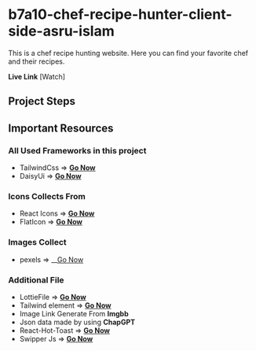 # b7a10-chef-recipe-hunter-client-side-asru-islam

This is a chef recipe hunting website. Here you can find your favorite chef and their recipes.

__Live Link__ [Watch]

## Project Steps

## Important Resources

### All Used Frameworks in this project

* TailwindCss => __[Go Now](https://tailwindcss.com/docs/)__
* DaisyUi => __[Go Now](https://daisyui.com/components/)__

### Icons Collects From

* React Icons => __[Go Now](https://react-icons.github.io/react-icons)__
* FlatIcon => __[Go Now](https://www.flaticon.com/)__

### Images Collect

* pexels => __[Go Now](https://www.pexels.com/)

### Additional File

* LottieFile => __[Go Now](https://lottiefiles.com/)__
* Tailwind element => __[Go Now](https://tailwind-elements.com/docs/)__
* Image Link Generate From __Imgbb__
* Json data made by using __ChapGPT__
* React-Hot-Toast => __[Go Now](https://github.com/timolins/react-hot-toast)__
* Swipper Js => __[Go Now](https://swiperjs.com/)__
